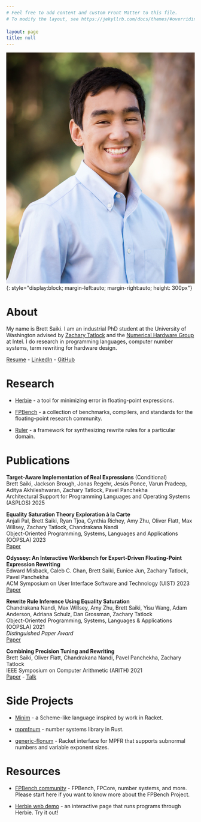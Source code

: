 ```yaml
---
# Feel free to add content and custom Front Matter to this file.
# To modify the layout, see https://jekyllrb.com/docs/themes/#overriding-theme-defaults

layout: page
title: null
---
```


![My Picture](assets/bsaiki.jpg){: style="display:block; margin-left:auto; margin-right:auto; height: 300px"}

# About

My name is Brett Saiki.
I am an industrial PhD student at the University of Washington
  advised by [Zachary Tatlock](https://homes.cs.washington.edu/~ztatlock/) and
  the [Numerical Hardware Group](https://www.intel.com/content/www/us/en/developer/topic-technology/open/graphics-numerical-hardware/overview.html)
  at Intel.
I do research in programming languages, computer number systems,
  term rewriting for hardware design.

[Resume](assets/resume.pdf) -
[LinkedIn](https://linkedin.com/in/brettsaiki) -
[GitHub](https://github.com/bksaiki)

# Research

 - [Herbie](https://github.com/herbie-fp/herbie) - a tool for minimizing error
    in floating-point expressions.

 - [FPBench](https://github.com/FPBench/FPBench) - a collection of benchmarks,
    compilers, and standards for the floating-point research community.

 - [Ruler](https://github.com/uwplse/ruler) - a framework for synthesizing
    rewrite rules for a particular domain.

# Publications

**Target-Aware Implementation of Real Expressions** (Conditional)  
Brett Saiki, Jackson Brough, Jonas Regehr, Jesús Ponce, Varun Pradeep,
Aditya Akhileshwaran, Zachary Tatlock, Pavel Panchekha  
Architectural Support for Programming Languages and Operating Systems (ASPLOS) 2025

**Equality Saturation Theory Exploration à la Carte**  
Anjali Pal, Brett Saiki, Ryan Tjoa, Cynthia Richey, Amy Zhu, Oliver Flatt,
Max Willsey, Zachary Tatlock, Chandrakana Nandi  
Object-Oriented Programming, Systems, Languages and Applications (OOPSLA) 2023  
[Paper](https://ajpal.github.io/assets/files/enumo-paper.pdf)

**Odyssey: An Interactive Workbench for Expert-Driven Floating-Point Expression Rewriting**  
Edward Misback, Caleb C. Chan, Brett Saiki, Eunice Jun, Zachary Tatlock, Pavel Panchekha  
ACM Symposium on User Interface Software and Technology (UIST) 2023  
[Paper](https://arxiv.org/pdf/2305.10599.pdf)

**Rewrite Rule Inference Using Equality Saturation**  
Chandrakana Nandi, Max Willsey, Amy Zhu, Brett Saiki, Yisu Wang,
Adam Anderson, Adriana Schulz, Dan Grossman, Zachary Tatlock  
Object-Oriented Programming, Systems, Languages & Applications (OOPSLA) 2021  
_Distinguished Paper Award_  
[Paper](https://arxiv.org/pdf/2108.10436.pdf)

**Combining Precision Tuning and Rewriting**  
Brett Saiki, Oliver Flatt, Chandrakana Nandi, Pavel Panchekha, Zachary Tatlock  
IEEE Symposium on Computer Arithmetic (ARITH) 2021  
[Paper](https://herbie.uwplse.org/arith21-paper.pdf) -
[Talk](https://youtu.be/ytWhp0I8KVw)

# Side Projects

 - [Minim](https://github.com/bksaiki/Minim) - a Scheme-like language inspired by work in Racket.

 - [mpmfnum](https://github.com/bksaiki/mpmfnum-rust) - number systems library in Rust.

 - [generic-flonum](https://docs.racket-lang.org/generic-flonum/index.html) -
    Racket interface for MPFR that supports subnormal numbers and variable exponent sizes.

# Resources

 - [FPBench community](https://fpbench.org) - FPBench, FPCore, number systems, and more.
    Please start here if you want to know more about the FPBench Project.
  
 - [Herbie web demo](https://herbie.uwplse.org/demo) - an interactive page
    that runs programs through Herbie. Try it out!
